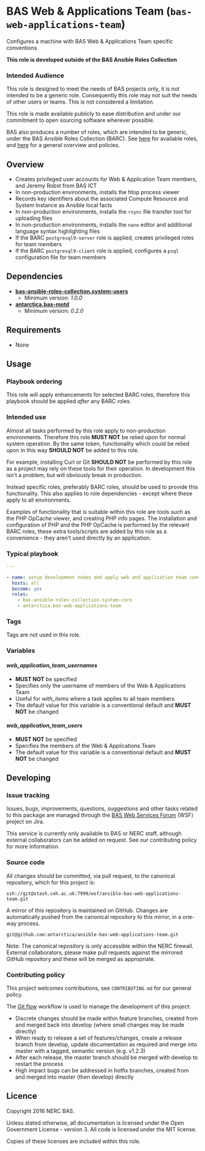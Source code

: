 # BAS Web & Applications Team (`bas-web-applications-team`)

Configures a machine with BAS Web & Applications Team specific conventions

**This role is developed outside of the BAS Ansible Roles Collection**

### Intended Audience

This role is designed to meet the needs of BAS projects only, it is not intended to be a generic role.
Consequently this role may not suit the needs of other users or teams. This is not considered a limitation.

This role is made available publicly to ease distribution and under our commitment to open sourcing software wherever
possible.

BAS also produces a number of roles, which are intended to be generic, under the BAS Ansible Roles Collection (BARC).
See [here](https://galaxy.ansible.com/BARC/) for available roles, 
and [here](https://antarctica.hackpad.com/BARC-Overview-and-Policies-SzcHzHvitkt) for a general overview and policies.

## Overview

* Creates privileged user accounts for Web & Application Team members, and Jeremy Robst from BAS ICT
* In non-production environments, installs the htop process viewer
* Records key identifiers about the associated Compute Resource and System Instance as Ansible local facts
* In non-production environments, installs the `rsync` file transfer tool for uploading files
* In non-production environments, installs the `nano` editor and additional language syntax highlighting files
* If the BARC `postgresql9-server` role is applied, creates privileged roles for team members
* If the BARC `postgresql9-client` role is applied, configures a `psql` configuration file for team members

## Dependencies

* [**bas-ansible-roles-collection.system-users**](https://galaxy.ansible.com/bas-ansible-roles-collection/system-users/)
  * Minimum version: *1.0.0*
* [**antarctica.bas-motd**](https://galaxy.ansible.com/antarctica/bas-motd/)
  * Minimum version: *0.2.0*

## Requirements

* None

## Usage

### Playbook ordering

This role will apply enhancements for selected BARC roles, therefore this playbook should be applied *after* any BARC 
roles.

### Intended use

Almost all tasks performed by this role apply to non-production environments. Therefore this role **MUST NOT** be 
relied upon for normal system operation. By the same token, functionality which could be relied upon in this way 
**SHOULD NOT** be added to this role.

For example, installing Curl or Git **SHOULD NOT** be performed by this role as a project may rely on these tools for 
their operation. In development this isn't a problem, but will obviously break in production.

Instead specific roles, preferably BARC roles, should be used to provide this functionality. This also applies to role 
dependencies - except where these apply to all environments.

Examples of functionality that is suitable within this role are tools such as the PHP OpCache viewer, and creating 
PHP info pages. The installation and configuration of PHP and the PHP OpCache is performed by the relevant BARC roles,
these extra tools/scripts are added by this role as a convenience - they aren't used directly by an application.

### Typical playbook

```yaml
---

- name: setup development nodes and apply web and application team conventions
  hosts: all
  become: yes
  roles:
    - bas-ansible-roles-collection.system-core
    - antarctica.bas-web-applications-team
```

### Tags

Tags are not used in this role.

### Variables

#### *web_application_team_usernames*

* **MUST NOT** be specified
* Specifies only the username of members of the Web & Applications Team
* Useful for *with_items* where a task applies to all team members
* The default value for this variable is a conventional default and **MUST NOT** be changed

#### *web_application_team_users*

* **MUST NOT** be specified
* Specifies the members of the Web & Applications Team
* The default value for this variable is a conventional default and **MUST NOT** be changed

## Developing

### Issue tracking

Issues, bugs, improvements, questions, suggestions and other tasks related to this package are managed through the 
[BAS Web Services Forum](https://jira.ceh.ac.uk/projects/WSF) (WSF) project on Jira.

This service is currently only available to BAS or NERC staff, although external collaborators can be added on request.
See our contributing policy for more information.

### Source code

All changes should be committed, via pull request, to the canonical repository, which for this project is:

`ssh://git@stash.ceh.ac.uk:7999/wsf/ansible-bas-web-applications-team.git`

A mirror of this repository is maintained on GitHub. Changes are automatically pushed from the canonical repository to
this mirror, in a one-way process.

`git@github.com:antarctica/ansible-bas-web-applications-team.git`

Note: The canonical repository is only accessible within the NERC firewall. External collaborators, please make pull 
requests against the mirrored GitHub repository and these will be merged as appropriate.

### Contributing policy

This project welcomes contributions, see `CONTRIBUTING.md` for our general policy.

The [Git flow](https://www.atlassian.com/git/tutorials/comparing-workflows/gitflow-workflow/) 
workflow is used to manage the development of this project:

* Discrete changes should be made within feature branches, created from and merged back into develop 
(where small changes may be made directly)
* When ready to release a set of features/changes, create a release branch from develop, update documentation as 
required and merge into master with a tagged, semantic version (e.g. v1.2.3)
* After each release, the master branch should be merged with develop to restart the process
* High impact bugs can be addressed in hotfix branches, created from and merged into master (then develop) directly

## Licence

Copyright 2016 NERC BAS.

Unless stated otherwise, all documentation is licensed under the Open Government License - version 3. All code is
licensed under the MIT license.

Copies of these licenses are included within this role.
